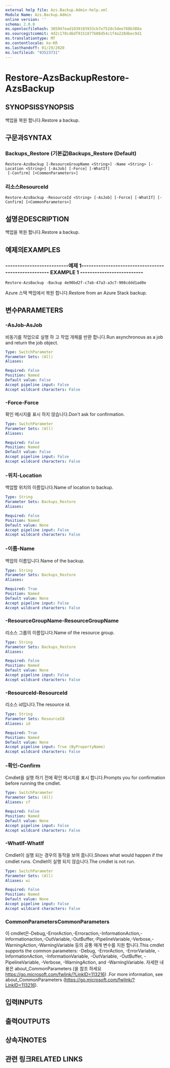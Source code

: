 ```yaml
---
external help file: Azs.Backup.Admin-help.xml
Module Name: Azs.Backup.Admin
online version: ''
schema: 2.0.0
ms.openlocfilehash: 385947ead1039103933cb7e752dc5dee768b388a
ms.sourcegitcommit: 4d2c178cd6df9151877b08d54c1f4a228dbec9d1
ms.translationtype: MT
ms.contentlocale: ko-KR
ms.lasthandoff: 01/29/2020
ms.locfileid: "93523731"
---
```

# <span data-ttu-id="c1af6-101">Restore-AzsBackup</span><span class="sxs-lookup"><span data-stu-id="c1af6-101">Restore-AzsBackup</span></span>

## <span data-ttu-id="c1af6-102">SYNOPSIS</span><span class="sxs-lookup"><span data-stu-id="c1af6-102">SYNOPSIS</span></span>
<span data-ttu-id="c1af6-103">백업을 복원 합니다.</span><span class="sxs-lookup"><span data-stu-id="c1af6-103">Restore a backup.</span></span>

## <span data-ttu-id="c1af6-104">구문과</span><span class="sxs-lookup"><span data-stu-id="c1af6-104">SYNTAX</span></span>

### <span data-ttu-id="c1af6-105">Backups_Restore (기본값)</span><span class="sxs-lookup"><span data-stu-id="c1af6-105">Backups_Restore (Default)</span></span>
```
Restore-AzsBackup [-ResourceGroupName <String>] -Name <String> [-Location <String>] [-AsJob] [-Force] [-WhatIf]
 [-Confirm] [<CommonParameters>]
```

### <span data-ttu-id="c1af6-106">리소스</span><span class="sxs-lookup"><span data-stu-id="c1af6-106">ResourceId</span></span>
```
Restore-AzsBackup -ResourceId <String> [-AsJob] [-Force] [-WhatIf] [-Confirm] [<CommonParameters>]
```

## <span data-ttu-id="c1af6-107">설명은</span><span class="sxs-lookup"><span data-stu-id="c1af6-107">DESCRIPTION</span></span>
<span data-ttu-id="c1af6-108">백업을 복원 합니다.</span><span class="sxs-lookup"><span data-stu-id="c1af6-108">Restore a backup.</span></span>

## <span data-ttu-id="c1af6-109">예제의</span><span class="sxs-lookup"><span data-stu-id="c1af6-109">EXAMPLES</span></span>

### <span data-ttu-id="c1af6-110">--------------------------예제 1--------------------------</span><span class="sxs-lookup"><span data-stu-id="c1af6-110">-------------------------- EXAMPLE 1 --------------------------</span></span>
```
Restore-AzsBackup -Backup 4e90bd2f-c7ab-47a3-a3c7-908cddd1ad0e
```

<span data-ttu-id="c1af6-111">Azure 스택 백업에서 복원 합니다.</span><span class="sxs-lookup"><span data-stu-id="c1af6-111">Restore from an Azure Stack backup.</span></span>

## <span data-ttu-id="c1af6-112">변수</span><span class="sxs-lookup"><span data-stu-id="c1af6-112">PARAMETERS</span></span>

### <span data-ttu-id="c1af6-113">-AsJob</span><span class="sxs-lookup"><span data-stu-id="c1af6-113">-AsJob</span></span>
<span data-ttu-id="c1af6-114">비동기를 작업으로 실행 하 고 작업 개체를 반환 합니다.</span><span class="sxs-lookup"><span data-stu-id="c1af6-114">Run asynchronous as a job and return the job object.</span></span>

```yaml
Type: SwitchParameter
Parameter Sets: (All)
Aliases: 

Required: False
Position: Named
Default value: False
Accept pipeline input: False
Accept wildcard characters: False
```

### <span data-ttu-id="c1af6-115">-Force</span><span class="sxs-lookup"><span data-stu-id="c1af6-115">-Force</span></span>
<span data-ttu-id="c1af6-116">확인 메시지를 표시 하지 않습니다.</span><span class="sxs-lookup"><span data-stu-id="c1af6-116">Don't ask for confirmation.</span></span>

```yaml
Type: SwitchParameter
Parameter Sets: (All)
Aliases: 

Required: False
Position: Named
Default value: False
Accept pipeline input: False
Accept wildcard characters: False
```

### <span data-ttu-id="c1af6-117">-위치</span><span class="sxs-lookup"><span data-stu-id="c1af6-117">-Location</span></span>
<span data-ttu-id="c1af6-118">백업할 위치의 이름입니다.</span><span class="sxs-lookup"><span data-stu-id="c1af6-118">Name of location to backup.</span></span>

```yaml
Type: String
Parameter Sets: Backups_Restore
Aliases: 

Required: False
Position: Named
Default value: None
Accept pipeline input: False
Accept wildcard characters: False
```

### <span data-ttu-id="c1af6-119">-이름</span><span class="sxs-lookup"><span data-stu-id="c1af6-119">-Name</span></span>
<span data-ttu-id="c1af6-120">백업의 이름입니다.</span><span class="sxs-lookup"><span data-stu-id="c1af6-120">Name of the backup.</span></span>

```yaml
Type: String
Parameter Sets: Backups_Restore
Aliases: 

Required: True
Position: Named
Default value: None
Accept pipeline input: False
Accept wildcard characters: False
```

### <span data-ttu-id="c1af6-121">-ResourceGroupName</span><span class="sxs-lookup"><span data-stu-id="c1af6-121">-ResourceGroupName</span></span>
<span data-ttu-id="c1af6-122">리소스 그룹의 이름입니다.</span><span class="sxs-lookup"><span data-stu-id="c1af6-122">Name of the resource group.</span></span>

```yaml
Type: String
Parameter Sets: Backups_Restore
Aliases: 

Required: False
Position: Named
Default value: None
Accept pipeline input: False
Accept wildcard characters: False
```

### <span data-ttu-id="c1af6-123">-ResourceId</span><span class="sxs-lookup"><span data-stu-id="c1af6-123">-ResourceId</span></span>
<span data-ttu-id="c1af6-124">리소스 id입니다.</span><span class="sxs-lookup"><span data-stu-id="c1af6-124">The resource id.</span></span>

```yaml
Type: String
Parameter Sets: ResourceId
Aliases: id

Required: True
Position: Named
Default value: None
Accept pipeline input: True (ByPropertyName)
Accept wildcard characters: False
```

### <span data-ttu-id="c1af6-125">-확인</span><span class="sxs-lookup"><span data-stu-id="c1af6-125">-Confirm</span></span>
<span data-ttu-id="c1af6-126">Cmdlet을 실행 하기 전에 확인 메시지를 표시 합니다.</span><span class="sxs-lookup"><span data-stu-id="c1af6-126">Prompts you for confirmation before running the cmdlet.</span></span>

```yaml
Type: SwitchParameter
Parameter Sets: (All)
Aliases: cf

Required: False
Position: Named
Default value: None
Accept pipeline input: False
Accept wildcard characters: False
```

### <span data-ttu-id="c1af6-127">-WhatIf</span><span class="sxs-lookup"><span data-stu-id="c1af6-127">-WhatIf</span></span>
<span data-ttu-id="c1af6-128">Cmdlet이 실행 되는 경우의 동작을 보여 줍니다.</span><span class="sxs-lookup"><span data-stu-id="c1af6-128">Shows what would happen if the cmdlet runs.</span></span>
<span data-ttu-id="c1af6-129">Cmdlet이 실행 되지 않습니다.</span><span class="sxs-lookup"><span data-stu-id="c1af6-129">The cmdlet is not run.</span></span>

```yaml
Type: SwitchParameter
Parameter Sets: (All)
Aliases: wi

Required: False
Position: Named
Default value: None
Accept pipeline input: False
Accept wildcard characters: False
```

### <span data-ttu-id="c1af6-130">CommonParameters</span><span class="sxs-lookup"><span data-stu-id="c1af6-130">CommonParameters</span></span>
<span data-ttu-id="c1af6-131">이 cmdlet은-Debug,-ErrorAction,-Erroraction,-InformationAction,-Informationaction,-OutVariable,-OutBuffer,-PipelineVariable,-Verbose,-WarningAction,-WarningVariable 등의 공통 매개 변수를 지원 합니다.</span><span class="sxs-lookup"><span data-stu-id="c1af6-131">This cmdlet supports the common parameters: -Debug, -ErrorAction, -ErrorVariable, -InformationAction, -InformationVariable, -OutVariable, -OutBuffer, -PipelineVariable, -Verbose, -WarningAction, and -WarningVariable.</span></span> <span data-ttu-id="c1af6-132">자세한 내용은 about_CommonParameters (을 참조 하세요 https://go.microsoft.com/fwlink/?LinkID=113216) .</span><span class="sxs-lookup"><span data-stu-id="c1af6-132">For more information, see about_CommonParameters (https://go.microsoft.com/fwlink/?LinkID=113216).</span></span>

## <span data-ttu-id="c1af6-133">입력</span><span class="sxs-lookup"><span data-stu-id="c1af6-133">INPUTS</span></span>

## <span data-ttu-id="c1af6-134">출력</span><span class="sxs-lookup"><span data-stu-id="c1af6-134">OUTPUTS</span></span>

## <span data-ttu-id="c1af6-135">상속자</span><span class="sxs-lookup"><span data-stu-id="c1af6-135">NOTES</span></span>

## <span data-ttu-id="c1af6-136">관련 링크</span><span class="sxs-lookup"><span data-stu-id="c1af6-136">RELATED LINKS</span></span>


